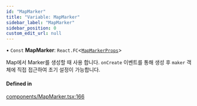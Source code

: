```yaml
---
id: "MapMarker"
title: "Variable: MapMarker"
sidebar_label: "MapMarker"
sidebar_position: 0
custom_edit_url: null
---
```


• `Const` **MapMarker**: `React.FC`<[`MapMarkerProps`](../interfaces/MapMarkerProps.md)\>

Map에서 Marker를 생성할 때 사용 합니다.
`onCreate` 이벤트를 통해 생성 후 `maker` 객체에 직접 접근하여 초기 설정이 가능합니다.

#### Defined in

[components/MapMarker.tsx:166](https://github.com/JaeSeoKim/react-kakao-maps/blob/0abe091/src/components/MapMarker.tsx#L166)
